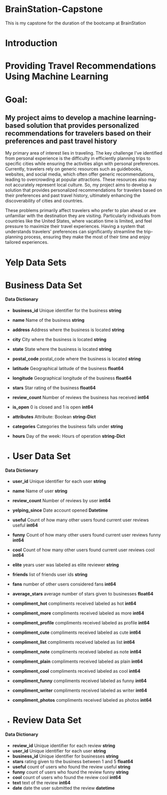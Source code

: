 # BrainStation-Capstone
This is my capstone for the duration of the bootcamp at BrainStation
# Introduction
# Providing Travel Recommendations Using Machine Learning
# Goal:
## My project aims to develop a machine learning-based solution that provides personalized recommendations for travelers based on their preferences and past travel history

My primary area of interest lies in traveling. The key challenge I've identified from personal
experience is the difficulty in efficiently planning trips to specific cities while ensuring the
activities align with personal preferences. Currently, travelers rely on generic resources such as
guidebooks, websites, and social media, which often offer generic recommendations, leading
to overcrowding at popular attractions. These resources also may not accurately represent
local culture. So, my project aims to develop a solution that provides personalized
recommendations for travelers based on their preferences and past travel history, ultimately
enhancing the discoverability of cities and countries.

These problems primarily affect travelers who prefer to plan ahead or are unfamiliar with the
destination they are visiting. Particularly individuals from countries like the United States, where
vacation time is limited, and feel pressure to maximize their travel experiences. Having a
system that understands travelers' preferences can significantly streamline the trip-planning
process, ensuring they make the most of their time and enjoy tailored experiences.

# Yelp Data Sets
# Business Data Set
#### Data Dictionary
- **business_id**  	Unique identifier for the business  	**string**
- **name**	        Name of the business	                **string**
- **address**	Address where the business is located	**string**
- **city**	City where the business is located	**string**
- **state**	State where the business is located	**string**
- **postal_code**	postal_code where the business is located	**string**
- **latitude**	Geographical latitude of the business	**float64**
- **longitude**	Geographical longitude of the business	**float64**
- **stars**	Star rating of the business	**float64**
- **review_count**	Number of reviews the business has received	**int64**
- **is_open**	0 is closed and 1 is open	**int64**
- **attributes**	Attribute: Boolean	**string-Dict**
- **categories**	Categories the business falls under	**string**
- **hours**	Day of the week: Hours of operation	**string-Dict**

- # User Data Set
#### Data Dictionary
- **user_id**  	Unique identifier for each user  	**string**
- **name**	        Name of user	                **string**
- **review_count**	Number of reviews by user	**int64**
- **yelping_since**	Date account opened	**Datetime**
- **useful**	Count of how many other users found current user reviews useful	**int64**
- **funny**	Count of how many other users found current user reviews funny	**int64**
- **cool**	Count of how many other users found current user reviews cool	**int64**
- **elite**	years user was labeled as elite reviewer	**string**
- **friends**	list of friends user ids	**string**
- **fans**	number of other users considered fans	**int64**
- **average_stars**	average number of stars given to businesses	**float64**
- **compliment_hot**	compliments received labeled as hot	**int64**
- **compliment_more**	compliments received labeled as more	**int64**
- **compliment_profile**	compliments received labeled as profile	**int64**
- **compliment_cute**	compliments received labeled as cute	**int64**
- **compliment_list**	compliments received labeled as list	**int64**
- **compliment_note**	compliments received labeled as note	**int64**
- **compliment_plain**	compliments received labeled as plain	**int64**
- **compliment_cool**	compliments received labeled as cool	**int64**
- **compliment_funny**	compliments received labeled as funny	**int64**
- **compliment_writer**	compliments received labeled as writer	**int64**
- **compliment_photos**	compliments received labeled as photos	**int64**

- # Review Data Set
#### Data Dictionary
- **review_id**  	Unique identifier for each review  	**string**
- **user_id**  	Unique identifier for each user  	**string**
- **business_id**  	Unique identifier for businesses  	**string**
- **stars**	rating given to the business between 1 and 5	**float64**
- **useful**	count of users who found the review useful	**string**
- **funny**	count of users who found the review funny	**string**
- **cool**	count of users who found the review cool	**int64**
- **text**	text of the review	**int64**
- **date**	date the user submitted the review	**datetime**

